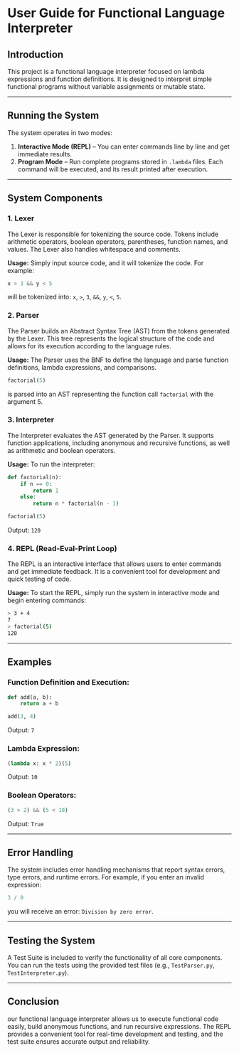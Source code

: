 
# User Guide for Functional Language Interpreter

## Introduction
This project is a functional language interpreter focused on lambda expressions and function definitions. It is designed to interpret simple functional programs without variable assignments or mutable state.

---

## Running the System

The system operates in two modes:

1. **Interactive Mode (REPL)** – You can enter commands line by line and get immediate results.
2. **Program Mode** – Run complete programs stored in `.lambda` files. Each command will be executed, and its result printed after execution.

---

## System Components

### 1. **Lexer**
The Lexer is responsible for tokenizing the source code. Tokens include arithmetic operators, boolean operators, parentheses, function names, and values. The Lexer also handles whitespace and comments.

**Usage:**
Simply input source code, and it will tokenize the code. For example:
```python
x > 3 && y < 5
```
will be tokenized into: `x`, `>`, `3`, `&&`, `y`, `<`, `5`.

### 2. **Parser**
The Parser builds an Abstract Syntax Tree (AST) from the tokens generated by the Lexer. This tree represents the logical structure of the code and allows for its execution according to the language rules.

**Usage:**
The Parser uses the BNF to define the language and parse function definitions, lambda expressions, and comparisons.
```python
factorial(5)
```
is parsed into an AST representing the function call `factorial` with the argument 5.

### 3. **Interpreter**
The Interpreter evaluates the AST generated by the Parser. It supports function applications, including anonymous and recursive functions, as well as arithmetic and boolean operators.

**Usage:**
To run the interpreter:
```python
def factorial(n):
    if n == 0:
        return 1
    else:
        return n * factorial(n - 1)

factorial(5)
```
Output: `120`

### 4. **REPL (Read-Eval-Print Loop)**
The REPL is an interactive interface that allows users to enter commands and get immediate feedback. It is a convenient tool for development and quick testing of code.

**Usage:**
To start the REPL, simply run the system in interactive mode and begin entering commands:
```bash
> 3 + 4
7
> factorial(5)
120
```

---

## Examples

### Function Definition and Execution:
```python
def add(a, b):
    return a + b

add(3, 4)
```
Output: `7`

### Lambda Expression:
```python
(lambda x: x * 2)(5)
```
Output: `10`

### Boolean Operators:
```python
(3 > 2) && (5 < 10)
```
Output: `True`

---

## Error Handling
The system includes error handling mechanisms that report syntax errors, type errors, and runtime errors. For example, if you enter an invalid expression:
```python
3 / 0
```
you will receive an error: `Division by zero error`.

---

## Testing the System
A Test Suite is included to verify the functionality of all core components. You can run the tests using the provided test files (e.g., `TestParser.py`, `TestInterpreter.py`).

---

## Conclusion
our functional language interpreter allows us to execute functional code easily, build anonymous functions, and run recursive expressions. The REPL provides a convenient tool for real-time development and testing, and the test suite ensures accurate output and reliability.
